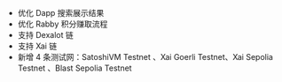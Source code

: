 - 优化 Dapp 搜索展示结果
- 优化 Rabby 积分赚取流程
- 支持 Dexalot 链
- 支持 Xai 链
- 新增 4 条测试网：SatoshiVM Testnet 、Xai Goerli Testnet、Xai Sepolia Testnet 、Blast Sepolia Testnet 